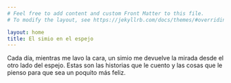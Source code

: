 ```yaml
---
# Feel free to add content and custom Front Matter to this file.
# To modify the layout, see https://jekyllrb.com/docs/themes/#overriding-theme-defaults

layout: home
title: El simio en el espejo
---
```


Cada día, mientras me lavo la cara, un simio me devuelve la mirada desde el otro lado del espejo. Estas son las historias que le cuento y las cosas que le pienso para que sea un poquito más feliz.
